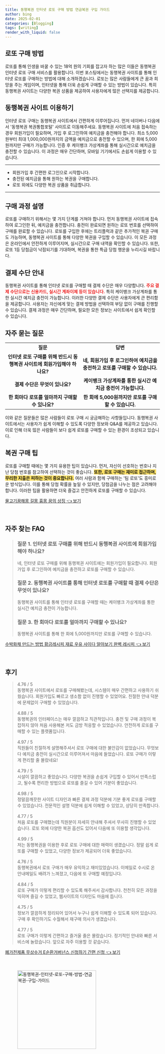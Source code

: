 ```yaml
---
title: 동행복권 인터넷 로또 구매 방법 연금복권 구입 가이드
author: bing
date: 2025-02-01
categories: [Blogging]
tags: [writing]
render_with_liquid: false
---
```



<h2 id='로또_구매_방법'>로또 구매 방법</h2>

<p>로또를 통해 인생을 바꿀 수 있는 18억 원의 기회를 잡고자 하는 많은 이들은 동행복권 인터넷 로또 구매 서비스를 활용합니다. 이번 포스팅에서는 동행복권 사이트를 통해 인터넷 로또를 구매하는 방법에 대해 소개하겠습니다. 로또는 많은 사람들에게 큰 꿈과 희망을 주는 게임이며, 인터넷을 통해 더욱 손쉽게 구매할 수 있는 방법이 있습니다. 특히 동행복권 사이트는 다양한 복권 상품을 제공하여 사용자에게 많은 선택지를 제공합니다.</p>

<h2 id='동행복권_사이트_이용하기'>동행복권 사이트 이용하기</h2>

<p>인터넷 로또 구매는 동행복권 사이트에서 간편하게 이루어집니다. 먼저 네이버나 다음에서 '동행복권 복권통합포털' 사이트로 이동해주세요. 동행복권 사이트에 처음 접속하는 경우 회원가입이 필요하며, 가입 후 로그인하여 예치금을 충전해야 합니다. 최소 5,000원부터 최대 1,000,000원까지의 금액을 예치금으로 충전할 수 있으며, 한 회에 5,000원까지만 구매가 가능합니다. 인증 후 케이뱅크 가상계좌를 통해 실시간으로 예치금을 충전할 수 있습니다. 이 과정은 매우 간단하며, 모바일 기기에서도 손쉽게 이용할 수 있습니다.</p>

<hr />

<ul>
    <li>회원가입 후 간편한 로그인으로 시작합니다.</li>
    <li>충전된 예치금을 통해 원하는 복권을 구매합니다.</li>
    <li>로또 외에도 다양한 복권 상품을 취급합니다.</li>
</ul>

<hr />

<h2 id='구매_과정_설명'>구매 과정 설명</h2>

<p>로또를 구매하기 위해서는 몇 가지 단계를 거쳐야 합니다. 먼저 동행복권 사이트에 접속하여 로그인한 뒤, 예치금을 충전합니다. 충전이 완료되면 원하는 로또 번호를 선택하여 구매를 완료할 수 있습니다. 로또를 구입한 후에는 트리플럭과 같은 추가적인 복권 구매도 가능하며, 동행복권 사이트를 통해 다양한 복권을 구입할 수 있습니다. 이 모든 과정은 온라인에서 안전하게 이루어지며, 실시간으로 구매 내역을 확인할 수 있습니다. 또한, 로또 1등 당첨금이 낙점되기를 기대하며, 복권을 통한 특급 당첨 행운을 누리시길 바랍니다.</p>

<h2 id='결제_수단_안내'>결제 수단 안내</h2>

<p>동행복권 사이트를 통해 인터넷 로또를 구매할 때 결제 수단은 매우 다양합니다. <b><span style="color: #ee2323;">주요 결제 수단으로는 신용카드, 실시간 계좌이체 등이 있습니다.</span></b> 특히 케이뱅크 가상계좌를 통한 실시간 예치금 충전이 가능합니다. 이러한 다양한 결제 수단은 사용자에게 큰 편리함을 제공합니다. 사용자는 자신에게 맞는 결제 방법을 선택하여 부담 없이 구매를 진행할 수 있습니다. 결제 과정은 매우 간단하며, 필요한 모든 정보는 사이트에서 쉽게 확인할 수 있습니다.</p>

<h2 id='자주_묻는_질문'>자주 묻는 질문</h2>

<table>
    <tr>
        <td style="text-align: center; height: 17px;"><b>질문</b></td>
        <td style="text-align: center; height: 17px;"><b>답변</b></td>
    </tr>
    <tr>
        <td style="text-align: center; height: 17px;"><b>인터넷 로또 구매를 위해 반드시 동행복권 사이트에 회원가입해야 하나요?</b></td>
        <td style="text-align: center; height: 17px;"><b>네, 회원가입 후 로그인하여 예치금을 충전하고 로또를 구매할 수 있습니다.</b></td>
    </tr>
    <tr>
        <td style="text-align: center; height: 17px;"><b>결제 수단은 무엇이 있나요?</b></td>
        <td style="text-align: center; height: 17px;"><b>케이뱅크 가상계좌를 통한 실시간 예치금 충전이 가능합니다.</b></td>
    </tr>
    <tr>
        <td style="text-align: center; height: 17px;"><b>한 회마다 로또를 얼마까지 구매할 수 있나요?</b></td>
        <td style="text-align: center; height: 17px;"><b>한 회에 5,000원까지만 로또를 구매할 수 있습니다.</b></td>
    </tr>
</table>

<p>이와 같은 질문들은 많은 사람들이 로또 구매 시 궁금해하는 사항들입니다. 동행복권 사이트에서는 사용자가 쉽게 이해할 수 있도록 다양한 정보와 Q&A를 제공하고 있습니다. 이로 인해 더욱 많은 사람들이 보다 쉽게 로또를 구매할 수 있는 환경이 조성되고 있습니다.</p>

<h2 id='복권_구매_팁'>복권 구매 팁</h2>

<p>로또를 구매할 때에는 몇 가지 유용한 팁이 있습니다. 먼저, 자신이 선호하는 번호나 지난 당첨 번호를 참고하여 선택하는 것이 좋습니다. <b><span style="background-color: #ffe066;">또한, 로또 구매는 재미로 접근하며, 무리한 지출은 피하는 것이 중요합니다.</span></b> 여러 사람과 함께 구매하는 '팀 로또'도 흥미로운 방식입니다. 이를 통해 당첨 확률을 높일 수 있지만, 당첨금을 나누는 점은 고려해야 합니다. 이러한 팁을 활용하면 더욱 즐겁고 안전하게 로또를 구매할 수 있습니다.</p>


<p><a class="click-button" title="물고기꿈해몽 길몽 흉몽 꿈의 상징" href="https://adkhouse.github.io/posts/%EB%AC%BC%EA%B3%A0%EA%B8%B0%EA%BF%88%ED%95%B4%EB%AA%BD-%EA%B8%B8%EB%AA%BD-%ED%9D%89%EB%AA%BD-%EA%BF%88%EC%9D%98-%EC%83%81%EC%A7%95/" rel="dofollow">물고기꿈해몽 길몽 흉몽 꿈의 상징 👈 보기</a></p><br>
<h2 id='자주_찾는_FAQ'>자주 찾는 FAQ</h2>
<div itemscope="" itemtype="https://schema.org/FAQPage"> 
<blockquote> 
<div itemscope="" itemprop="mainEntity" itemtype="https://schema.org/Question"> 
<h3 itemprop="name">질문 1. 인터넷 로또 구매를 위해 반드시 동행복권 사이트에 회원가입해야 하나요?</h3> 
<div itemscope="" itemprop="acceptedAnswer" itemtype="https://schema.org/Answer"> 
<span itemprop="text"> 
<p>네, 인터넷 로또 구매를 위해 동행복권 사이트에는 회원가입이 필요합니다. 회원가입 후 로그인하여 예치금을 충전하고 로또를 구매할 수 있습니다.</p> 
</span> 
</div> 
</div> 

<div itemscope="" itemprop="mainEntity" itemtype="https://schema.org/Question"> 
<h3 itemprop="name">질문 2. 동행복권 사이트를 통해 인터넷 로또를 구매할 때 결제 수단은 무엇이 있나요?</h3> 
<div itemscope="" itemprop="acceptedAnswer" itemtype="https://schema.org/Answer"> 
<span itemprop="text"> 
<p>동행복권 사이트를 통해 인터넷 로또를 구매할 때는 케이뱅크 가상계좌를 통한 실시간 예치금 충전이 가능합니다.</p> 
</span> 
</div> 
</div> 

<div itemscope="" itemprop="mainEntity" itemtype="https://schema.org/Question"> 
<h3 itemprop="name">질문 3. 한 회마다 로또를 얼마까지 구매할 수 있나요?</h3> 
<div itemscope="" itemprop="acceptedAnswer" itemtype="https://schema.org/Answer"> 
<span itemprop="text"> 
<p>동행복권 사이트를 통해 한 회에 5,000원까지만 로또를 구매할 수 있습니다.</p> 
</span> 
</div> 
</div> 
</blockquote> 
</div>
<p><a class="click-button" title="수박화채 만드는 방법 황금레시피 재료 우유 사이다 알아보기 완벽 레시피" href="https://adkhouse.github.io/posts/%EC%88%98%EB%B0%95%ED%99%94%EC%B1%84-%EB%A7%8C%EB%93%9C%EB%8A%94-%EB%B0%A9%EB%B2%95-%ED%99%A9%EA%B8%88%EB%A0%88%EC%8B%9C%ED%94%BC-%EC%9E%AC%EB%A3%8C-%EC%9A%B0%EC%9C%A0-%EC%82%AC%EC%9D%B4%EB%8B%A4-%EC%95%8C%EC%95%84%EB%B3%B4%EA%B8%B0-%EC%99%84%EB%B2%BD-%EB%A0%88%EC%8B%9C%ED%94%BC/" rel="dofollow">수박화채 만드는 방법 황금레시피 재료 우유 사이다 알아보기 완벽 레시피 👈 보기</a></p><br>
<h2 id='후기'>후기</h2>
<div itemscope itemtype="https://schema.org/Product">
  <blockquote>
  <div itemprop="review" itemscope itemtype="https://schema.org/Review">
      <div itemprop="reviewRating" itemscope itemtype="https://schema.org/Rating"> <span itemprop="ratingValue">4.76</span> / <span itemprop="bestRating">5</span> </div>
      <span itemprop="reviewBody">동행복권 사이트에서 로또를 구매해봤는데, 시스템이 매우 간편하고 사용하기 쉬웠습니다. 회원가입도 빠르고 생소함 없이 진행할 수 있었어요. 친절한 안내 덕분에 문제없이 구매할 수 있었습니다.</span>
  </div>
  <br>
  <div itemprop="review" itemscope itemtype="https://schema.org/Review">
      <div itemprop="reviewRating" itemscope itemtype="https://schema.org/Rating"> <span itemprop="ratingValue">4.88</span> / <span itemprop="bestRating">5</span> </div>
      <span itemprop="reviewBody">동행복권의 인터페이스는 매우 깔끔하고 직관적입니다. 충전 및 구매 과정이 복잡하지 않아 처음 사용해본 저도 금방 적응할 수 있었습니다. 안전하게 로또를 구매할 수 있는 플랫폼입니다.</span>
  </div>
  <br>
  <div itemprop="review" itemscope itemtype="https://schema.org/Review">
      <div itemprop="reviewRating" itemscope itemtype="https://schema.org/Rating"> <span itemprop="ratingValue">4.97</span> / <span itemprop="bestRating">5</span> </div>
      <span itemprop="reviewBody">직원들이 친절하게 설명해주셔서 로또 구매에 대한 불안감이 없었습니다. 무엇보다 예치금 충전이 실시간으로 이루어져서 마음에 들었습니다. 로또 구매가 이렇게 편리할 줄 몰랐네요!</span>
  </div>
  <br>
  <div itemprop="review" itemscope itemtype="https://schema.org/Review">
      <div itemprop="reviewRating" itemscope itemtype="https://schema.org/Rating"> <span itemprop="ratingValue">4.79</span> / <span itemprop="bestRating">5</span> </div>
      <span itemprop="reviewBody">시설이 깔끔하고 좋았습니다. 다양한 복권을 손쉽게 구입할 수 있어서 만족스럽고, 될수록 편리한 방법으로 로또를 즐길 수 있어 기분이 좋았습니다.</span>
  </div>
  <br>
  <div itemprop="review" itemscope itemtype="https://schema.org/Review">
      <div itemprop="reviewRating" itemscope itemtype="https://schema.org/Rating"> <span itemprop="ratingValue">4.98</span> / <span itemprop="bestRating">5</span> </div>
      <span itemprop="reviewBody">정말끔깨끗한 사이트 디자인과 빠른 결제 과정 덕분에 기분 좋게 로또를 구매할 수 있었습니다. 전문적인 설명 덕분에 쉽게 이해할 수 있었고, 상당히 만족합니다.</span>
  </div>
  <br>
  <div itemprop="review" itemscope itemtype="https://schema.org/Review">
      <div itemprop="reviewRating" itemscope itemtype="https://schema.org/Rating"> <span itemprop="ratingValue">4.77</span> / <span itemprop="bestRating">5</span> </div>
      <span itemprop="reviewBody">처음 로또를 구매했는데 직원분이 자세히 안내해 주셔서 무사히 진행할 수 있었습니다. 로또 외에 다양한 복권 옵션도 있어서 다음에 또 이용할 생각입니다.</span>
  </div>
  <br>
  <div itemprop="review" itemscope itemtype="https://schema.org/Review">
      <div itemprop="reviewRating" itemscope itemtype="https://schema.org/Rating"> <span itemprop="ratingValue">4.99</span> / <span itemprop="bestRating">5</span> </div>
      <span itemprop="reviewBody">저는 동행복권을 이용한 후로 로또 구매에 대한 매력이 생겼습니다. 정말 쉽게 로또를 구매할 수 있었고, 다양한 정보가 제공되어 더욱 좋았습니다.</span>
  </div>
  <br>
  <div itemprop="review" itemscope itemtype="https://schema.org/Review">
      <div itemprop="reviewRating" itemscope itemtype="https://schema.org/Rating"> <span itemprop="ratingValue">4.76</span> / <span itemprop="bestRating">5</span> </div>
      <span itemprop="reviewBody">동행복권에서 로또 구매가 매우 유익하고 재미있었습니다. 이메일로 수시로 온 안내메일도 배려가 느껴졌고, 다음에 또 구매할 예정입니다.</span>
  </div>
  <br>
  <div itemprop="review" itemscope itemtype="https://schema.org/Review">
      <div itemprop="reviewRating" itemscope itemtype="https://schema.org/Rating"> <span itemprop="ratingValue">4.84</span> / <span itemprop="bestRating">5</span> </div>
      <span itemprop="reviewBody">로또 구매가 이렇게 편리할 수 있도록 해주셔서 감사합니다. 천천히 모든 과정을 익히며 즐길 수 있었고, 웹사이트의 디자인도 마음에 듭니다.</span>
  </div>
  <br>
  <div itemprop="review" itemscope itemtype="https://schema.org/Review">
      <div itemprop="reviewRating" itemscope itemtype="https://schema.org/Rating"> <span itemprop="ratingValue">4.75</span> / <span itemprop="bestRating">5</span> </div>
      <span itemprop="reviewBody">정보가 깔끔하게 정리되어 있어서 누구나 쉽게 이해할 수 있도록 되어 있습니다. 구매 후 확인하기도 수월해서 재구매 의사가 생겼습니다.</span>
  </div>
  <br>
  <div itemprop="review" itemscope itemtype="https://schema.org/Review">
      <div itemprop="reviewRating" itemscope itemtype="https://schema.org/Rating"> <span itemprop="ratingValue">4.77</span> / <span itemprop="bestRating">5</span> </div>
      <span itemprop="reviewBody">로또 구매가 이렇게 간편하고 즐거울 줄은 몰랐습니다. 정기적인 안내와 빠른 서비스에 놀랐습니다. 앞으로 자주 이용할 것 같습니다.</span>
  </div>
  </blockquote>
</div>
<p><a class="click-button" title="폐가전제품 무상수거 E순환거버넌스 신청하기 간편 신청" href="https://adkhouse.github.io/posts/%ED%8F%90%EA%B0%80%EC%A0%84%EC%A0%9C%ED%92%88-%EB%AC%B4%EC%83%81%EC%88%98%EA%B1%B0-E%EC%88%9C%ED%99%98%EA%B1%B0%EB%B2%84%EB%84%8C%EC%8A%A4-%EC%8B%A0%EC%B2%AD%ED%95%98%EA%B8%B0-%EA%B0%84%ED%8E%B8-%EC%8B%A0%EC%B2%AD/" rel="dofollow">폐가전제품 무상수거 E순환거버넌스 신청하기 간편 신청 👈 보기</a></p><br>
<figure class="image"><img src="https://adkhouse.github.io/assets/img/thumbnail/동행복권-인터넷-로또-구매-방법-연금복권-구입-가이드.webp" alt="동행복권-인터넷-로또-구매-방법-연금복권-구입-가이드" width="256" height="256"></figure>